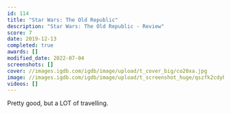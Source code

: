 ```yaml
---
id: 114
title: "Star Wars: The Old Republic"
description: "Star Wars: The Old Republic - Review"
score: 7
date: 2019-12-13
completed: true
awards: []
modified_date: 2022-07-04
screenshots: []
cover: //images.igdb.com/igdb/image/upload/t_cover_big/co20xa.jpg
image: //images.igdb.com/igdb/image/upload/t_screenshot_huge/qszfk2cdyhbfnhy5hzsd.jpg
videos: []
---
```

Pretty good, but a LOT of travelling.